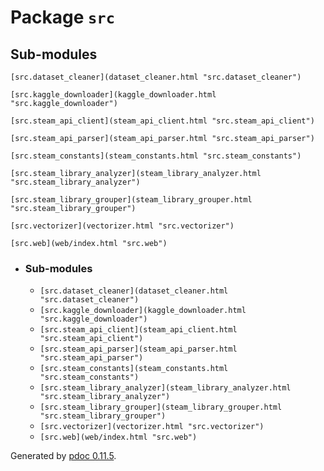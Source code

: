 # Package `src`

## Sub-modules

`[src.dataset_cleaner](dataset_cleaner.html "src.dataset_cleaner")`

    

`[src.kaggle_downloader](kaggle_downloader.html "src.kaggle_downloader")`

    

`[src.steam_api_client](steam_api_client.html "src.steam_api_client")`

    

`[src.steam_api_parser](steam_api_parser.html "src.steam_api_parser")`

    

`[src.steam_constants](steam_constants.html "src.steam_constants")`

    

`[src.steam_library_analyzer](steam_library_analyzer.html
"src.steam_library_analyzer")`

    

`[src.steam_library_grouper](steam_library_grouper.html
"src.steam_library_grouper")`

    

`[src.vectorizer](vectorizer.html "src.vectorizer")`

    

`[src.web](web/index.html "src.web")`

    

  * ### Sub-modules

    * `[src.dataset_cleaner](dataset_cleaner.html "src.dataset_cleaner")`
    * `[src.kaggle_downloader](kaggle_downloader.html "src.kaggle_downloader")`
    * `[src.steam_api_client](steam_api_client.html "src.steam_api_client")`
    * `[src.steam_api_parser](steam_api_parser.html "src.steam_api_parser")`
    * `[src.steam_constants](steam_constants.html "src.steam_constants")`
    * `[src.steam_library_analyzer](steam_library_analyzer.html "src.steam_library_analyzer")`
    * `[src.steam_library_grouper](steam_library_grouper.html "src.steam_library_grouper")`
    * `[src.vectorizer](vectorizer.html "src.vectorizer")`
    * `[src.web](web/index.html "src.web")`

Generated by [pdoc 0.11.5](https://pdoc3.github.io/pdoc "pdoc: Python API
documentation generator").

